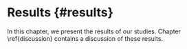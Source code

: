 # Results {#results}

In this chapter, we present the results of our studies.  Chapter
\ref{discussion} contains a discussion of these results.
